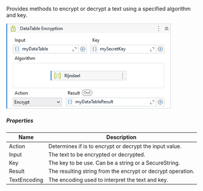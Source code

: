 Provides methods to encrypt or decrypt a text using a specified algorithm and key.

![](../img/activities/TextEncryption.png)

##### Properties

|Name        |Description                                                |
|------------|-----------------------------------------------------------|
|Action      |Determines if is to encrypt or decrypt the input value.    |
|Input       |The text to be encrypted or decrypted.                     |
|Key         |The key to be use. Can be a string or a SecureString.      |
|Result      |The resulting string from the encrypt or decrypt operation.|
|TextEncoding|The encoding used to interpret the text and key.           |

